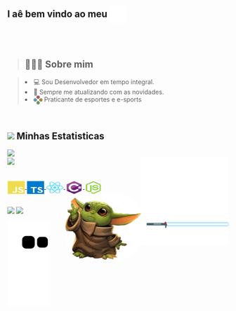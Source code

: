 ## I aê bem vindo ao meu <img align="center" alt="Guga-Js" height="40" width="40" src="https://github.com/gustavo-viana/gustavo-viana/blob/main/icones/github-original-wordmark.svg">

<br>

<br>

>## 👨🏻‍💻 Sobre mim

><li>💻 Sou Desenvolvedor em tempo integral.
><li>🌱 Sempre me atualizando com as novidades.
><li> <img align="center" alt="Guga-Js" height="20" width="20" src="https://github.com/gustavo-viana/gustavo-viana/blob/main/icones/botoes.png"> Praticante de esportes e e-sports

 <br>

## <img src="https://media.giphy.com/media/cj87CxfRtrUifF3Ryk/giphy.gif" width="30"> Minhas Estatisticas

<div>
 <a href="https://github.com/gustavo-viana">
  <img height="180em" src="https://github-readme-stats.vercel.app/api?username=gustavo-viana&show_icons=true&theme=dracula&include_all_commits=true&count_private=true"/>
 </div>
 <div>
  <img height="180em" src="https://github-readme-stats.vercel.app/api/top-langs/?username=gustavo-viana&layout=compact&langs_count=7&theme=dracula"/>
   <img align="right" height="200px" width="200px"alt="Guga-Js"  src="https://github.com/gustavo-viana/gustavo-viana/blob/main/icones/gifespada.gif">
</div>
</div>
   <br>

<div style="display: inline_block"><br>
  <img align="center" alt="Guga-Js" height="30" width="40" src="https://raw.githubusercontent.com/devicons/devicon/master/icons/javascript/javascript-plain.svg">
  <img align="center" alt="Guga-Ts" height="30" width="40" src="https://raw.githubusercontent.com/devicons/devicon/master/icons/typescript/typescript-plain.svg">
  <img align="center" alt="Guga-React" height="30" width="40" src="https://raw.githubusercontent.com/devicons/devicon/master/icons/react/react-original.svg">
  <img align="center" alt="Guga-Csharp" height="30" width="40" src="https://raw.githubusercontent.com/devicons/devicon/master/icons/csharp/csharp-original.svg">
  <img align="center" alt="Guga-Csharp" height="30" width="40" src="https://raw.githubusercontent.com/devicons/devicon/master/icons/nodejs/nodejs-original.svg">
  <img align="right" alt="Guga-pic" height="150" style="border-radius:50px;" src="https://github.com/gustavo-viana/gustavo-viana/blob/main/icones/baby-yoda.png">
</div>

##

<div>
  <a href = "mailto:gustavooliveira1x1@gmail.com"><img src="https://img.shields.io/badge/-Gmail-%23333?style=for-the-badge&logo=gmail&logoColor=white" target="_blank"></a>
  <a href="https://www.linkedin.com/in/gustavo-de-oliveira-viana-875687173/" target="_blank"><img src="https://img.shields.io/badge/-LinkedIn-%230077B5?style=for-the-badge&logo=linkedin&logoColor=white" target="_blank"></a>

![Snake animation](https://github.com/gustavo-viana/gustavo-viana/blob/output/github-contribution-grid-snake.svg)

</div>

<!--
**gustavo-viana/gustavo-viana** is a ✨ _special_ ✨ repository because its `README.md` (this file) appears on your GitHub profile.

Here are some ideas to get you started:

- 🔭 I’m currently working on ...
- 🌱 I’m currently learning ...
- 👯 I’m looking to collaborate on ...
- 🤔 I’m looking for help with ...
- 💬 Ask me about ...
- 📫 How to reach me: ...
- 😄 Pronouns: ...
- ⚡ Fun fact: ...
-->
